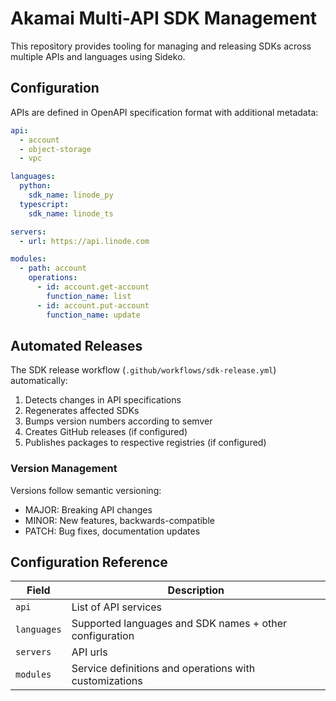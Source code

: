 # Akamai Multi-API SDK Management

This repository provides tooling for managing and releasing SDKs across multiple APIs and languages using Sideko.

## Configuration

APIs are defined in OpenAPI specification format with additional metadata:

```yaml
api:
  - account
  - object-storage
  - vpc

languages:
  python:
    sdk_name: linode_py
  typescript:
    sdk_name: linode_ts

servers:
  - url: https://api.linode.com

modules:
  - path: account
    operations:
      - id: account.get-account
        function_name: list
      - id: account.put-account
        function_name: update
```

## Automated Releases

The SDK release workflow (`.github/workflows/sdk-release.yml`) automatically:

1. Detects changes in API specifications
2. Regenerates affected SDKs
3. Bumps version numbers according to semver
4. Creates GitHub releases (if configured)
5. Publishes packages to respective registries (if configured)

### Version Management

Versions follow semantic versioning:
- MAJOR: Breaking API changes
- MINOR: New features, backwards-compatible
- PATCH: Bug fixes, documentation updates

## Configuration Reference

| Field | Description |
|-------|-------------|
| `api` | List of API services |
| `languages` | Supported languages and SDK names + other configuration |
| `servers` | API urls |
| `modules` | Service definitions and operations with customizations |